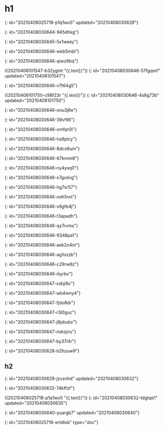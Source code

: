 # h1
{: id="20210408025718-p1q1wo5" updated="20210408030628"}

{: id="20210408030644-945dhkg"}

{: id="20210408030645-5x1weey"}

{: id="20210408030646-wkb5mbl"}

{: id="20210408030646-qiwz9bq"}

((20210408101547-b32ygmt "{{.text}}"))
{: id="20210408030646-57fgqmf" updated="20210408101547"}

{: id="20210408030646-v7t64g5"}

((20210408101750-c98f23r "{{.text}}"))
{: id="20210408030646-4s8g73b" updated="20210408101750"}

{: id="20210408030646-onu3j6e"}

{: id="20210408030646-39vf9li"}

{: id="20210408030646-omfpr0i"}

{: id="20210408030646-ha9plcy"}

{: id="20210408030646-8dcs6um"}

{: id="20210408030646-67knrm8"}

{: id="20210408030646-ny4ysq0"}

{: id="20210408030646-x7gxdvg"}

{: id="20210408030646-hg7sr57"}

{: id="20210408030646-ooh1nxt"}

{: id="20210408030646-v6gfe4j"}

{: id="20210408030646-t3apadh"}

{: id="20210408030646-qz7rvms"}

{: id="20210408030646-9348pa1"}

{: id="20210408030646-aek2o4m"}

{: id="20210408030646-ag1ozzb"}

{: id="20210408030646-c29rw6z"}

{: id="20210408030646-iiiyrbx"}

{: id="20210408030647-xsbji6c"}

{: id="20210408030647-wb4wny4"}

{: id="20210408030647-fjdo8dr"}

{: id="20210408030647-r3l0guc"}

{: id="20210408030647-j8pbubs"}

{: id="20210408030647-nskzjnu"}

{: id="20210408030647-by37l4r"}

{: id="20210408030628-b2hzuw9"}

## h2
{: id="20210408030628-jzvznhd" updated="20210408030632"}

{: id="20210408030632-74kffzf"}

((20210408025718-p1q1wo5 "{{.text}}"))
{: id="20210408030632-tdgtqe1" updated="20210408030635"}

{: id="20210408030640-yuargb7" updated="20210408030640"}


{: id="20210408025718-ertdlob" type="doc"}

